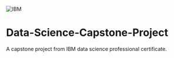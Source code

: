 ![IBM]([https://www.coursera.support/sfc/servlet.shepherd/version/renditionDownload?rendition=THUMB720BY480&versionId=0681U00000N85C5&operationContext=CHATTER&contentId=05T1U000025weoD&page=0](https://images.pexels.com/photos/3970330/pexels-photo-3970330.jpeg?auto=compress&cs=tinysrgb&w=1260&h=750&dpr=1))
# **Data-Science-Capstone-Project**
A capstone project from IBM data science professional certificate.
